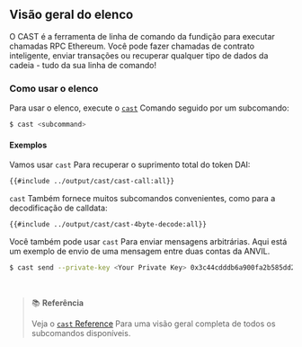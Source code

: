 ## Visão geral do elenco 

 O CAST é a ferramenta de linha de comando da fundição para executar chamadas RPC Ethereum. Você pode fazer chamadas de contrato inteligente, enviar transações ou recuperar qualquer tipo de dados da cadeia - tudo da sua linha de comando!

### Como usar o elenco

Para usar o elenco, execute o [`cast`](../reference/cast/cast.md) Comando seguido por um subcomando:

```bash
$ cast <subcommand>
```

#### Exemplos 

 Vamos usar `cast` Para recuperar o suprimento total do token DAI:

```bash
{{#include ../output/cast/cast-call:all}}
```

`cast` Também fornece muitos subcomandos convenientes, como para a decodificação de calldata:

```bash
{{#include ../output/cast/cast-4byte-decode:all}}
```

Você também pode usar `cast` Para enviar mensagens arbitrárias. Aqui está um exemplo de envio de uma mensagem entre duas contas da ANVIL.

```bash
$ cast send --private-key <Your Private Key> 0x3c44cdddb6a900fa2b585dd299e03d12fa4293bc $(cast --from-utf8 "hello world") --rpc-url http://127.0.0.1:8545/
```

<br>

> 📚 **Referência**
> 
> Veja o [`cast` Reference](../reference/cast/) Para uma visão geral completa de todos os subcomandos disponíveis.
